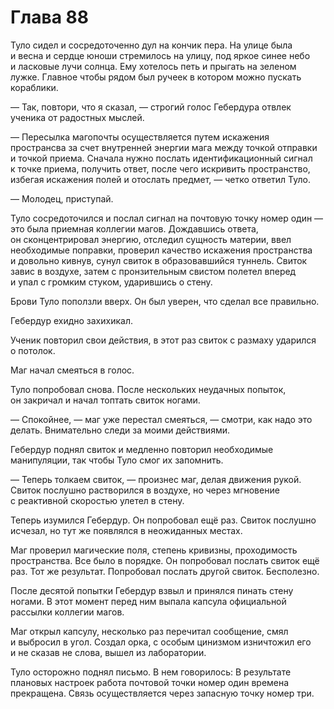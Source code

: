 # Глава 88

Туло сидел и сосредоточенно дул на кончик пера. На улице была и весна и сердце юноши стремилось на улицу, под яркое синее небо и ласковые лучи солнца. Ему хотелось петь и прыгать на зеленом лужке. Главное чтобы рядом был ручеек в котором можно пускать кораблики.

— Так, повтори, что я сказал, — строгий голос Гебердура отвлек ученика от радостных мыслей. 

— Пересылка магопочты осуществляется путем искажения пространсва за счет внутренней энергии мага между точкой отправки и точкой приема. Сначала нужно послать идентификационный сигнал к точке приема, получить ответ, после чего искривить пространство, избегая искажения полей и отослать предмет, — четко ответил Туло.

— Молодец, приступай.

Туло сосредоточился и послал сигнал на почтовую точку номер один — это была приемная коллегии магов. Дождавшись ответа, он сконцентрировал энергию, отследил сущность материи, ввел необходимые поправки, проверил качество искажения пространства и довольно кивнув, сунул свиток в образовавшийся туннель. Свиток завис в воздухе, затем с пронзительным свистом полетел вперед и упал с громким стуком, ударившись о стену. 

Брови Туло поползли вверх. Он был уверен, что сделал все правильно.

Гебердур ехидно захихикал.

Ученик повторил свои действия, в этот раз свиток с размаху ударился о потолок.

Маг начал смеяться в голос. 

Туло попробовал снова. После нескольких неудачных попыток, он закричал и начал топтать свиток ногами.

— Спокойнее, — маг уже перестал смеяться, — смотри, как надо это делать. Внимательно следи за моими действиями.

Гебердур поднял свиток и медленно повторил необходимые манипуляции, так чтобы Туло смог их запомнить. 

— Теперь толкаем свиток, — произнес маг, делая движения рукой. Свиток послушно растворился в воздухе, но через мгновение с реактивной скоростью улетел в стену.

Теперь изумился Гебердур. Он попробовал ещё раз. Свиток послушно исчезал, но тут же появлялся в неожиданных местах.

Маг проверил магические поля, степень кривизны, проходимость пространства. Все было в порядке. Он попробовал послать свиток ещё раз. Тот же результат. Попробовал послать другой свиток. Бесполезно.

После десятой попытки Гебердур взвыл и принялся пинать стену ногами. В этот момент перед ним выпала капсула официальной рассылки коллегии магов.

Маг открыл капсулу, несколько раз перечитал сообщение, смял и выбросил в угол. Создал орка, с особым цинизмом изничтожил его и не сказав не слова, вышел из лаборатории.

Туло осторожно поднял письмо. В нем говорилось: В результате плановых настроек работа почтовой точки номер один времена прекращена. Связь осуществляется через запасную точку номер три.

